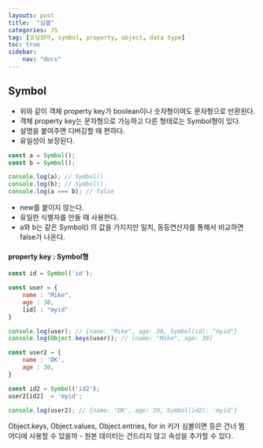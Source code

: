 ```yaml
---
layouts: post
title:  "심볼"
categories: JS
tag: [코딩앙마, symbol, property, object, data type]
toc: true
sidebar:
    nav: "docs"
---
```


## Symbol

<ul>
<li>위와 같이 객체 property key가 boolean이나 숫자형이여도 문자형으로 반환된다.</li>
<li>객체 property key는 문자형으로 가능하고 다른 형태로는 Symbol형이 있다.</li>
<li>설명을 붙여주면 디버깅할 때 편하다.</li>
<li>유일성이 보장된다.</li>
</ul>

```js
const a = Symbol();
const b = Symbol();

console.log(a); // Symbol()
console.log(b); // Symbol()
console.log(a === b); // false
```
<ul>
<li>new를 붙이지 않는다.</li>
<li>유일한 식별자를 만들 때 사용한다.</li>
<li>a와 b는 같은 Symbol() 의 값을 가지지만 일치, 동등연산자를 통해서 비교하면 false가 나온다.</li>
</ul>

#### property key : Symbol형

```js
const id = Symbol('id');

const user = {
    name : "Mike",
    age : 30,
    [id] : "myid"
}

console.log(user); // {name: "Mike", age: 30, Symbol(id): "myid"}
console.log(Object.keys(user)); // [name: "Mike", age: 30]
```

```js
const user2 = {
    name : 'DK',
    age : 30,
}

const id2 = Symbol('id2');
user2[id2]  = 'myid';

console.log(user2); // {name: 'DK', age: 30, Symbol(id2): 'myid'}
```
Object.keys, Object.values, Object.entries, for in 키가 심볼이면 등은 건너 뜀<br/>
어디에 사용할 수 있을까 - 원본 데이터는 건드리지 않고 속성을 추가할 수 있다.
